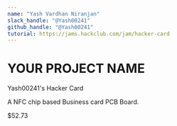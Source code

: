 ```yaml
---
name: "Yash Vardhan Niranjan"
slack_handle: "@Yash00241"
github_handle: "@Yash00241"
tutorial: https://jams.hackclub.com/jam/hacker-card
---
```


# YOUR PROJECT NAME
Yash00241's Hacker Card
<!-- Describe your board in 2-3 sentences. What are you making? What will it do? -->
A NFC chip based Business card PCB Board.

<!-- How much is it going to cost? -->
$52.73

<!-- Tell us a little bit about your design process. What were some challenges? What helped? ***Totally optional*** -->
